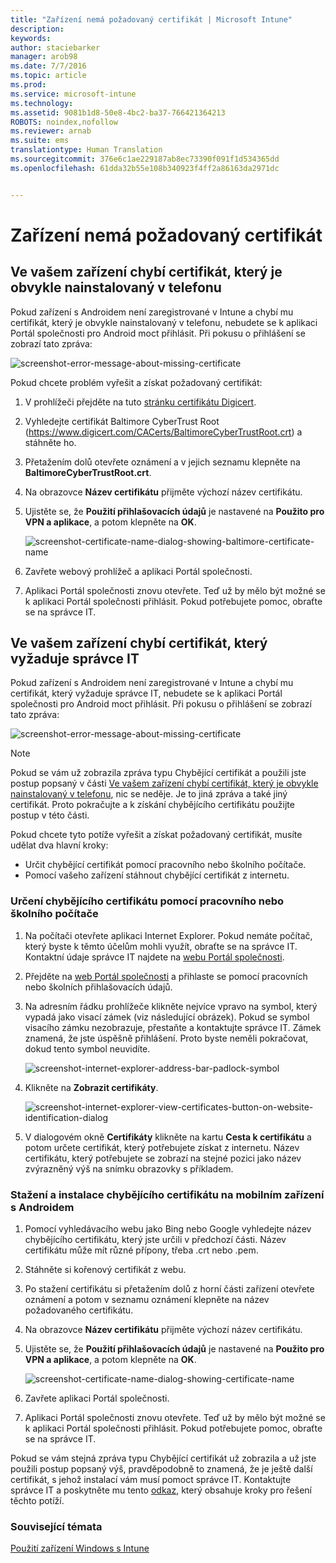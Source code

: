 ```yaml
---
title: "Zařízení nemá požadovaný certifikát | Microsoft Intune"
description: 
keywords: 
author: staciebarker
manager: arob98
ms.date: 7/7/2016
ms.topic: article
ms.prod: 
ms.service: microsoft-intune
ms.technology: 
ms.assetid: 9081b1d8-50e8-4bc2-ba37-766421364213
ROBOTS: noindex,nofollow
ms.reviewer: arnab
ms.suite: ems
translationtype: Human Translation
ms.sourcegitcommit: 376e6c1ae229187ab8ec73390f091f1d534365dd
ms.openlocfilehash: 61dda32b55e108b340923f4ff2a86163da2971dc


---
```



# Zařízení nemá požadovaný certifikát


## Ve vašem zařízení chybí certifikát, který je obvykle nainstalovaný v telefonu
Pokud zařízení s Androidem není zaregistrované v Intune a chybí mu certifikát, který je obvykle nainstalovaný v telefonu, nebudete se k aplikaci Portál společnosti pro Android moct přihlásit. Při pokusu o přihlášení se zobrazí tato zpráva:

![screenshot-error-message-about-missing-certificate](./media/andr-cert_install-1-cert_missing.png)

Pokud chcete problém vyřešit a získat požadovaný certifikát:

1.  V prohlížeči přejděte na tuto [stránku certifikátu Digicert](https://www.digicert.com/digicert-root-certificates.htm).

2.  Vyhledejte certifikát Baltimore CyberTrust Root (https://www.digicert.com/CACerts/BaltimoreCyberTrustRoot.crt) a stáhněte ho.

3.  Přetažením dolů otevřete oznámení a v jejich seznamu klepněte na **BaltimoreCyberTrustRoot.crt**.

4.  Na obrazovce **Název certifikátu** přijměte výchozí název certifikátu.

5. Ujistěte se, že **Použití přihlašovacích údajů** je nastavené na **Použito pro VPN a aplikace**, a potom klepněte na **OK**.

    ![screenshot-certificate-name-dialog-showing-baltimore-certificate-name](./media/andr-cert_install-2-add_cert_name.png)

6. Zavřete webový prohlížeč a aplikaci Portál společnosti.

7. Aplikaci Portál společnosti znovu otevřete. Teď už by mělo být možné se k aplikaci Portál společnosti přihlásit. Pokud potřebujete pomoc, obraťte se na správce IT.

## Ve vašem zařízení chybí certifikát, který vyžaduje správce IT
Pokud zařízení s Androidem není zaregistrované v Intune a chybí mu certifikát, který vyžaduje správce IT, nebudete se k aplikaci Portál společnosti pro Android moct přihlásit. Při pokusu o přihlášení se zobrazí tato zpráva:

![screenshot-error-message-about-missing-certificate](./media/andr-cert_install-1-cert_missing.png)

>[!NOTE]
> Pokud se vám už zobrazila zpráva typu Chybějící certifikát a použili jste postup popsaný v části [Ve vašem zařízení chybí certifikát, který je obvykle nainstalovaný v telefonu](#your-device-is-missing-a-certificate-that-usually-comes-installed-on-your-phone), nic se neděje. Je to jiná zpráva a také jiný certifikát. Proto pokračujte a k získání chybějícího certifikátu použijte postup v této části.

Pokud chcete tyto potíže vyřešit a získat požadovaný certifikát, musíte udělat dva hlavní kroky:

- Určit chybějící certifikát pomocí pracovního nebo školního počítače.
- Pomocí vašeho zařízení stáhnout chybějící certifikát z internetu.

### Určení chybějícího certifikátu pomocí pracovního nebo školního počítače

1. Na počítači otevřete aplikaci Internet Explorer. Pokud nemáte počítač, který byste k těmto účelům mohli využít, obraťte se na správce IT. Kontaktní údaje správce IT najdete na [webu Portál společnosti](http://portal.manage.microsoft.com).

2. Přejděte na [web Portál společnosti](http://portal.manage.microsoft.com) a přihlaste se pomocí pracovních nebo školních přihlašovacích údajů.

3. Na adresním řádku prohlížeče klikněte nejvíce vpravo na symbol, který vypadá jako visací zámek (viz následující obrázek). Pokud se symbol visacího zámku nezobrazuje, přestaňte a kontaktujte správce IT. Zámek znamená, že jste úspěšně přihlášení. Proto byste neměli pokračovat, dokud tento symbol neuvidíte.

    ![screenshot-internet-explorer-address-bar-padlock-symbol](./media/andr-missing-cert-ie-padlock-symbol.png)

4. Klikněte na **Zobrazit certifikáty**.

    ![screenshot-internet-explorer-view-certificates-button-on-website-identification-dialog](./media/andr-missg-cert-ie-view-cert-button.png)

5. V dialogovém okně **Certifikáty** klikněte na kartu **Cesta k certifikátu** a potom určete certifikát, který potřebujete získat z internetu. Název certifikátu, který potřebujete se zobrazí na stejné pozici jako název zvýrazněný výš na snímku obrazovky s příkladem. 

### Stažení a instalace chybějícího certifikátu na mobilním zařízení s Androidem

1. Pomocí vyhledávacího webu jako Bing nebo Google vyhledejte název chybějícího certifikátu, který jste určili v předchozí části. Název certifikátu může mít různé přípony, třeba .crt nebo .pem.

2. Stáhněte si kořenový certifikát z webu.

3. Po stažení certifikátu si přetažením dolů z horní části zařízení otevřete oznámení a potom v seznamu oznámení klepněte na název požadovaného certifikátu.

4. Na obrazovce **Název certifikátu** přijměte výchozí název certifikátu.

5. Ujistěte se, že **Použití přihlašovacích údajů** je nastavené na **Použito pro VPN a aplikace**, a potom klepněte na **OK**.

    ![screenshot-certificate-name-dialog-showing-certificate-name](./media/andr-missing-cert-cert-name.png)

6. Zavřete aplikaci Portál společnosti.

7. Aplikaci Portál společnosti znovu otevřete. Teď už by mělo být možné se k aplikaci Portál společnosti přihlásit. Pokud potřebujete pomoc, obraťte se na správce IT.

Pokud se vám stejná zpráva typu Chybějící certifikát už zobrazila a už jste použili postup popsaný výš, pravděpodobně to znamená, že je ještě další certifikát, s jehož instalací vám musí pomoct správce IT. Kontaktujte správce IT a poskytněte mu tento [odkaz](/intune/troubleshoot/troubleshoot-device-enrollment-in-intune#android-certificate-issues), který obsahuje kroky pro řešení těchto potíží. 

### Související témata
[Použití zařízení Windows s Intune](using-your-windows-device-with-intune.md)


<!--HONumber=Jul16_HO3-->



